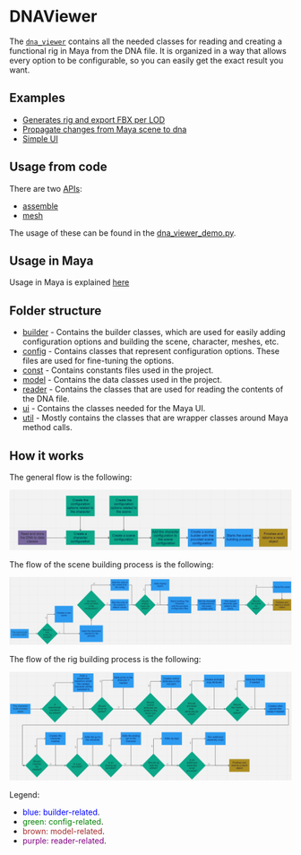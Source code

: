 # DNAViewer
The [`dna_viewer`](/dna_viewer) contains all the needed classes for reading and creating a functional rig in Maya from the DNA file.
It is organized in a way that allows every option to be configurable, so you can easily get the exact result you want.

## Examples
- [Generates rig and export FBX per LOD](/examples/dna_viewer_demo.py)
- [Propagate changes from Maya scene to dna](/examples/dna_viewer_grab_changes_from_scene_and_propagate_to_dna.py)
- [Simple UI](/examples/dna_viewer_run_in_maya.py)


## Usage from code
There are two [APIs](docs/dna_viewer_api.md):
  - [assemble](docs/dna_viewer_api_rig_assembly.md)
  - [mesh](docs/dna_viewer_api_mesh_utilities.md)

The usage of these can be found in the [dna_viewer_demo.py](/examples/dna_viewer_demo.py).

## Usage in Maya 
Usage in Maya is explained [here](dna_viewer_maya.md)


## Folder structure

- [builder](/dna_viewer/builder) - Contains the builder classes, which are used for easily adding configuration options
and building the scene, character, meshes, etc.
- [config](/dna_viewer/config) - Contains classes that represent configuration options. These files are used for fine-tuning the options.
- [const](/dna_viewer/const) - Contains constants files used in the project.
- [model](/dna_viewer/model) - Contains the data classes used in the project.
- [reader](/dna_viewer/reader) - Contains the classes that are used for reading the contents of the DNA file.
- [ui](/dna_viewer/ui) - Contains the classes needed for the Maya UI.
- [util](/dna_viewer/util) - Mostly contains the classes that are wrapper classes around Maya method calls.

## How it works

The general flow is the following:

![image](img/flow_general.png)

The flow of the scene building process is the following:

![image](img/flow_scene_build.png)

The flow of the rig building process is the following:

![image](img/flow_character_build.png)

Legend:
- <span style="color:blue">blue: builder-related</span>.
- <span style="color:green">green: config-related</span>.
- <span style="color:brown">brown: model-related</span>.
- <span style="color:purple">purple: reader-related</span>.
